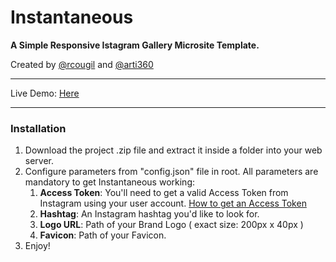 Instantaneous
=============

**A Simple Responsive Istagram Gallery Microsite Template.**

Created by [@rcougil](http://twitter.com/rcougil) and [@arti360](http://twitter.com/arti360)

---

Live Demo: [Here](http://instapucha.appselogia.com)

---

### Installation ###

1. Download the project .zip file and extract it inside a folder into your web server.
2. Configure parameters from "config.json" file in root. All parameters are mandatory to get Instantaneous working:
    1. __Access Token__: You'll need to get a valid Access Token from Instagram using your user account. [How to get an Access Token](http://instagram.com/developer/authentication/)
    2. __Hashtag__: An Instagram hashtag you'd like to look for.
    3. __Logo URL__: Path of your Brand Logo ( exact size: 200px x 40px )
    4. __Favicon__: Path of your Favicon.
3. Enjoy!
